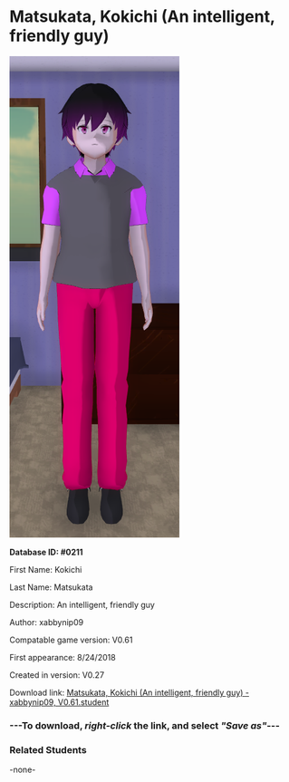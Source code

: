 # Matsukata, Kokichi (An intelligent, friendly guy)

<img src="../../Files/Images/Matsukata, Kokichi (An intelligent, friendly guy).png" title="Matsukata, Kokichi (An intelligent, friendly guy) - xabbynip09, V0.61">

**Database ID: #0211**

First Name: Kokichi

Last Name: Matsukata

Description: An intelligent, friendly guy

Author: xabbynip09

Compatable game version: V0.61

First appearance: 8/24/2018

Created in version: V0.27

Download link: <a href="https://raw.githubusercontent.com/Arbiter1223/Daigaku-Gurashi-Custom-Students/master/Files/Student%20Files/Matsukata%2C%20Kokichi%20(An%20intelligent%2C%20friendly%20guy)%20-%20xabbynip09%2C%20V0.61.student">Matsukata, Kokichi (An intelligent, friendly guy) - xabbynip09, V0.61.student</a>

### ---**To download, _right-click_ the link, and select _"Save as"_**---

### Related Students

-none-
